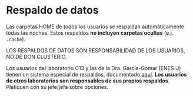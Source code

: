 Respaldo de datos
=================

Las carpetas HOME de todos los usuarios se respaldan automáticamente todas las noches. Estos respaldos **no incluyen carpetas ocultas** (e.j. `.cache`).

LOS RESPALDOS DE DATOS SON RESPONSABILIDAD DE LOS USUARIOS, NO DE DON CLUSTERIO.

Los usuarios del laboratorio C13 y las de la Dra. García-Gomar (ENES-J) tienen un sistema especial de respaldos, documentado [aquí](./Cluster-Respaldo-C13_ENES). **Los usuarios de otros laboratorios son responsables de sus propios respaldos**. Platiquen con su jefe/jefa sobre opciones.
